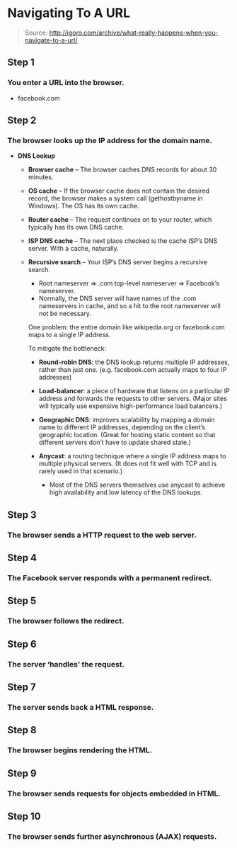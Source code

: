 # Navigating To A URL
> Source: http://igoro.com/archive/what-really-happens-when-you-navigate-to-a-url/

## Step 1
### You enter a URL into the browser.
- facebook.com

## Step 2
### The browser looks up the IP address for the domain name.

- **DNS Lookup**
  - **Browser cache** – The browser caches DNS records for about 30 minutes.

  - **OS cache** – If the browser cache does not contain the desired record, the browser makes a system call (gethostbyname in Windows). The OS has its own cache.

  - **Router cache** – The request continues on to your router, which typically has its own DNS cache.

  - **ISP DNS cache** – The next place checked is the cache ISP’s DNS server. With a cache, naturally.

  - **Recursive search** – Your ISP’s DNS server begins a recursive search.
    - Root nameserver => .com top-level nameserver => Facebook’s nameserver.
    - Normally, the DNS server will have names of the .com nameservers in cache, and so a hit to the root nameserver will not be necessary.


    One problem: the entire domain like wikipedia.org or facebook.com maps to a single IP address.

    To mitigate the bottleneck:

    - **Round-robin DNS**: the DNS lookup returns multiple IP addresses, rather than just one. (e.g. facebook.com actually maps to four IP addresses)

    - **Load-balancer**: a piece of hardware that listens on a particular IP address and forwards the requests to other servers. (Major sites will typically use expensive high-performance load balancers.)

    - **Geographic DNS**: improves scalability by mapping a domain name to different IP addresses, depending on the client’s geographic location. (Great for hosting static content so that different servers don’t have to update shared state.)

    - **Anycast**: a routing technique where a single IP address maps to multiple physical servers. (It does not fit well with TCP and is rarely used in that scenario.)
      - Most of the DNS servers themselves use anycast to achieve high availability and low latency of the DNS lookups.

## Step 3
### The browser sends a HTTP request to the web server.

## Step 4
### The Facebook server responds with a permanent redirect.

## Step 5
### The browser follows the redirect.

## Step 6
### The server ‘handles’ the request.

## Step 7
### The server sends back a HTML response.

## Step 8
### The browser begins rendering the HTML.

## Step 9
### The browser sends requests for objects embedded in HTML.

## Step 10
### The browser sends further asynchronous (AJAX) requests.
